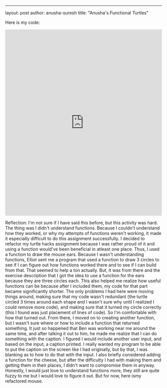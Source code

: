 ---
layout: post
author: anusha-suresh
title: "Anusha's Functional Turtles"

Here is my code:
<iframe src="https://trinket.io/embed/python/877431f757" width="100%" height="600" frameborder="0" marginwidth="0" marginheight="0" allowfullscreen></iframe>

Reflection:
I'm not sure if I have said this before, but this activity was hard. The thing was I didn't understand functions. Because I couldn't understand how they worked, or why my attempts of functions weren't working, it made it especially difficult to do this assignment successfully. I decided to refactor my turtle hacks assignment because I was rather proud of it and using a function would've been beneficial in atleast one place. Thus, I used a function to draw the mouse ears. Because I wasn't understanding functions, Elliot sent me a program that used a function to draw 3 circles to see if I can figure out how functions worked there and to see if I can build from that. That seemed to help a ton actually. But, it was from there and the exercise description that I got the idea to use a function for the ears because they are three circles each. This also helped me realize how useful functions can be because after I included them, my code for that part became significantly shorter. The only problems I had here were moving things around, making sure that my code wasn't redundant (the turtle circled 3 times around each shape and I wasn't sure why until I realized I could remove more code), and making sure that it turned my circle correctly (this I found was just placement of lines of code). So I'm comfortable with how that turned out. From there, I moved on to creating another function, but I wasn't sure where or how to include a function that returned something. It just so happened that Ben was working near me around the same time, and after talking it out to him, he made me realize that I can do something with the caption. I figured I would include another user input, and based on the input, a caption printed. I really wanted my program to be able to put the caption on the screen like I had originally, but by that, I was blanking as to how to do that with the input. I also briefly considered adding a function for the cheese, but after the difficulty I had with making them and getting them in their places, I didn't want to compromise them in anyway. Honestly, I would just love to understand functions more, they still are quite fuzzy to me but I would love to figure it out. But for now, here ismy refactored mouse.

